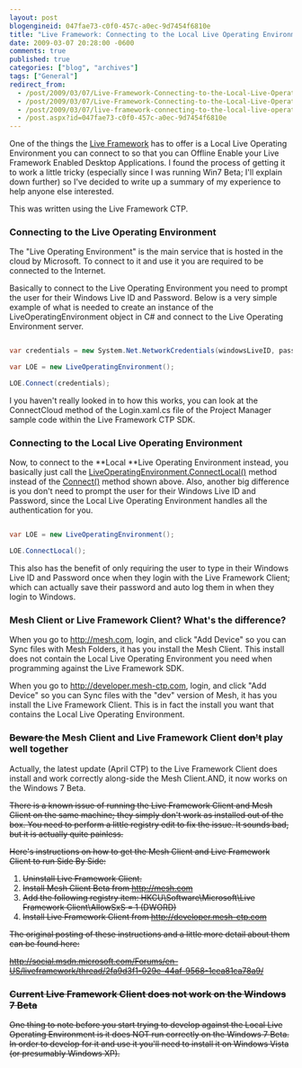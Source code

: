 ```yaml
---
layout: post
blogengineid: 047fae73-c0f0-457c-a0ec-9d7454f6810e
title: "Live Framework: Connecting to the Local Live Operating Environment (LOE) for Offline Applications"
date: 2009-03-07 20:28:00 -0600
comments: true
published: true
categories: ["blog", "archives"]
tags: ["General"]
redirect_from: 
  - /post/2009/03/07/Live-Framework-Connecting-to-the-Local-Live-Operating-Environment-LOE.aspx
  - /post/2009/03/07/Live-Framework-Connecting-to-the-Local-Live-Operating-Environment-LOE
  - /post/2009/03/07/live-framework-connecting-to-the-local-live-operating-environment-loe
  - /post.aspx?id=047fae73-c0f0-457c-a0ec-9d7454f6810e
---
```

<!-- more -->

One of the things the <a href="http://dev.live.com/liveframework/">Live Framework</a> has to offer is a Local Live Operating Environment you can connect to so that you can Offline Enable your Live Framework Enabled Desktop Applications. I found the process of getting it to work a little tricky (especially since I was running Win7 Beta; I'll explain down further) so I've decided to write up a summary of my experience to help anyone else interested.

This was written using the Live Framework CTP.
<h3>Connecting to the Live Operating Environment</h3>

The "Live Operating Environment" is the main service that is hosted in the cloud by Microsoft. To connect to it and use it you are required to be connected to the Internet.

Basically to connect to the Live Operating Environment you need to prompt the user for their Windows Live ID and Password. Below is a very simple example of what is needed to create an instance of the LiveOperatingEnvironment object in C# and connect to the Live Operating Environment server.

```csharp

var credentials = new System.Net.NetworkCredentials(windowsLiveID, password);

var LOE = new LiveOperatingEnvironment();

LOE.Connect(credentials);

```

I you haven't really looked in to how this works, you can look at the ConnectCloud method of the Login.xaml.cs file of the Project Manager sample code within the Live Framework CTP SDK.
<h3>Connecting to the Local Live Operating Environment</h3>

Now, to connect to the **Local **Live Operating Environment instead, you basically just call the <a href="http://msdn.microsoft.com/en-us/library/dd139363.aspx">LiveOperatingEnvironment.ConnectLocal()</a> method instead of the <a href="http://msdn.microsoft.com/en-us/library/dd157894.aspx">Connect()</a> method shown above. Also, another big difference is you don't need to prompt the user for their Windows Live ID and Password, since the Local Live Operating Environment handles all the authentication for you.

```csharp

var LOE = new LiveOperatingEnvironment();

LOE.ConnectLocal();

```

This also has the benefit of only requiring the user to type in their Windows Live ID and Password once when they login with the Live Framework Client; which can actually save their password and auto log them in when they login to Windows.
<h3>Mesh Client or Live Framework Client? What's the difference?</h3>

When you go to <a href="http://mesh.com">http://mesh.com</a>, login, and click "Add Device" so you can Sync files with Mesh Folders, it has you install the Mesh Client. This install does not contain the Local Live Operating Environment you need when programming against the Live Framework SDK.

When you go to <a href="http://developer.mesh-ctp.com">http://developer.mesh-ctp.com</a>, login, and click "Add Device" so you can Sync files with the "dev" version of Mesh, it has you install the Live Framework Client. This is in fact the install you want that contains the Local Live Operating Environment.
<h3><span style="text-decoration: line-through;">Beware </span>the Mesh Client and Live Framework Client <span style="text-decoration: line-through;">don't</span> play well together</h3>

Actually, the latest update (April CTP) to the Live Framework Client does install and work correctly along-side the Mesh Client.AND, it now works on the Windows 7 Beta.

<span style="text-decoration: line-through;">There is a known issue of running the Live Framework Client and Mesh Client on the same machine; they simply don't work as installed out of the box. You need to perform a little registry edit to fix the issue. It sounds bad, but it is actually quite painless. </span>

<span style="text-decoration: line-through;">Here's instructions on how to get the Mesh Client and Live Framework Client to run Side By Side: </span>
<ol>
<li><span style="text-decoration: line-through;">Uninstall Live Framework Client.</span></li>
<li><span style="text-decoration: line-through;">Install Mesh Client Beta from <a href="http://mesh.com">http://mesh.com</a></span></li>
<li><span style="text-decoration: line-through;">Add the following registry item: HKCU\Software\Microsoft\Live Framework Client\AllowSxS = 1 (DWORD)</span></li>
<li><span style="text-decoration: line-through;">Install Live Framework Client from <a href="http://developer.mesh-ctp.com">http://developer.mesh-ctp.com</a>
</span></li>
</ol>

<span style="text-decoration: line-through;">The original posting of these instructions and a little more detail about them can be found here: </span>

<span style="text-decoration: line-through;"><a href="http://social.msdn.microsoft.com/Forums/en-US/liveframework/thread/2fa9d3f1-029e-44af-9568-1cea81ca78a9/">http://social.msdn.microsoft.com/Forums/en-US/liveframework/thread/2fa9d3f1-029e-44af-9568-1cea81ca78a9/</a></span>
<h3><span style="text-decoration: line-through;">Current Live Framework Client does not work on the Windows 7 Beta</span></h3>

<span style="text-decoration: line-through;">One thing to note before you start trying to develop against the Local Live Operating Environment is it does NOT run correctly on the Windows 7 Beta. In order to develop for it and use it you'll need to install it on Windows Vista (or presumably Windows XP). </span>
